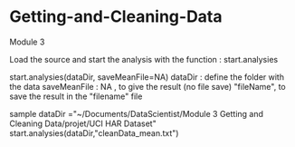 Getting-and-Cleaning-Data
=========================

Module 3

Load the source and start the analysis with the function : start.analysies

start.analysies(dataDir, saveMeanFile=NA) 
dataDir : define the folder with the data
saveMeanFile :
  NA , to give the result (no file save)
  "fileName", to save the result in the "filename" file 
  
sample
dataDir ="~/Documents/DataScientist/Module 3 Getting and Cleaning Data/projet/UCI HAR Dataset"
start.analysies(dataDir,"cleanData_mean.txt")
